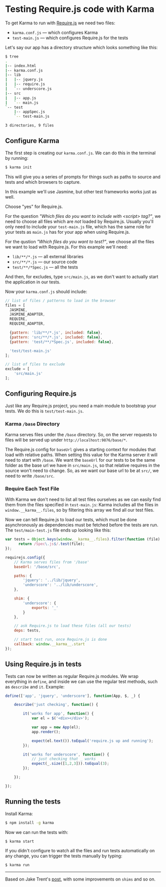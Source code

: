 Testing Require.js code with Karma
==================================

To get Karma to run with [Require.js] we need two files:

* `karma.conf.js` &mdash; which configures Karma
* `test-main.js` &mdash; which configures Require.js for the tests

Let's say our app has a directory structure which looks something like
this:

```bash
$ tree
.
|-- index.html
|-- karma.conf.js
|-- lib
|   |-- jquery.js
|   |-- require.js
|   `-- underscore.js
|-- src
|   |-- app.js
|   `-- main.js
`-- test
    |-- appSpec.js
    `-- test-main.js

3 directories, 9 files
```

## Configure Karma

The first step is creating our `karma.conf.js`. We can do this in the
terminal by running:

```bash
$ karma init
```

This will give you a series of prompts for things such as paths to
source and tests and which browsers to capture.

In this example we'll use Jasmine, but other test frameworks works just
as well.

Choose "yes" for Require.js.

For the question *"Which files do you want to include with &lt;script&gt;
tag?"*, we need to choose all files which are *not* loaded by Require.js.
Usually you'll only need to include your `test-main.js` file, which has
the same role for your tests as `main.js` has for your app when using
Require.js.

For the qustion *"Which files do you want to test?"*, we choose all the
files we want to load with Require.js. For this example we'll need:

* `lib/**/*.js` &mdash; all external libraries
* `src/**/*.js` &mdash; our source code
* `test/**/*Spec.js` &mdash; all the tests

And then, for excludes, type `src/main.js`, as we don't want to actually
start the application in our tests.

Now your `karma.conf.js` should include:

```javascript
// list of files / patterns to load in the browser
files = [
  JASMINE,
  JASMINE_ADAPTER,
  REQUIRE,
  REQUIRE_ADAPTER,

  {pattern: 'lib/**/*.js', included: false},
  {pattern: 'src/**/*.js', included: false},
  {pattern: 'test/**/*Spec.js', included: false},

  'test/test-main.js'
];

// list of files to exclude
exclude = [
    'src/main.js'
];
```

## Configuring Require.js

Just like any Require.js project, you need a main module to bootstrap
your tests. We do this is `test/test-main.js`.

### Karma `/base` Directory

Karma serves files under the `/base` directory. So, on the server
requests to files will be served up under
`http://localhost:9876/base/*`.

The Require.js config for `baseUrl` gives a starting context for modules
that load with relative paths. When setting this value for the Karma
server it will need to start with `/base`. We want the `baseUrl` for our
tests to be the same folder as the base url we have in `src/main.js`, so
that relative requires in the source won’t need to change. So, as we
want our base url to be at `src/`, we need to write `/base/src`.

### Require Each Test File

With Karma we don't need to list all test files ourselves as we can
easily find them from the files specified in `test-main.js`: Karma
includes all the files in `window.__karma__.files`, so by filtering this
array we find all our test files.

Now we can tell Require.js to load our tests, which must be done
asynchronously as dependencies must be fetched before the tests are run.
The `test/main-test.js` file ends up looking like this:

```javascript
var tests = Object.keys(window.__karma__.files).filter(function (file) {
      return /Spec\.js$/.test(file);
});

requirejs.config({
    // Karma serves files from '/base'
    baseUrl: '/base/src',

    paths: {
        'jquery': '../lib/jquery',
        'underscore': '../lib/underscore',
    },

    shim: {
        'underscore': {
            exports: '_'
        }
    },

    // ask Require.js to load these files (all our tests)
    deps: tests,

    // start test run, once Require.js is done
    callback: window.__karma__.start
});
```

## Using Require.js in tests

Tests can now be written as regular Require.js modules. We wrap
everything in `define`, and inside we can use the regular test methods,
such as `describe` and `it`. Example:

```javascript
define(['app', 'jquery', 'underscore'], function(App, $, _) {

    describe('just checking', function() {

        it('works for app', function() {
            var el = $('<div></div>');

            var app = new App(el);
            app.render();

            expect(el.text()).toEqual('require.js up and running');
        });

        it('works for underscore', function() {
            // just checking that _ works
            expect(_.size([1,2,3])).toEqual(3);
        });

    });

});
```

## Running the tests

Install Karma:

```bash
$ npm install -g karma
```

Now we can run the tests with:

```bash
$ karma start
```

If you didn't configure to watch all the files and run tests
automatically on any change, you can trigger the tests manually by
typing:

```bash
$ karma run
```

---

Based on Jake Trent's [post], with some improvements on `shims` and so
on.

[Require.js]: http://requirejs.org/
[post]: http://jaketrent.com/post/test-requirejs-testacular/
